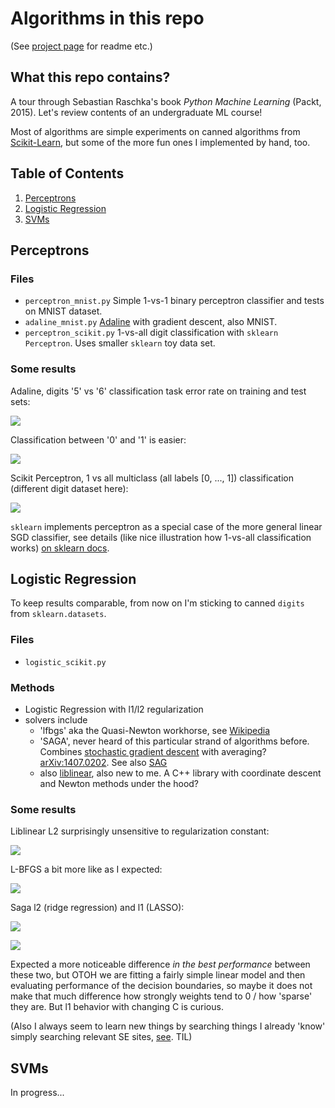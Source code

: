<script src="https://cdn.mathjax.org/mathjax/latest/MathJax.js?config=TeX-AMS-MML_HTMLorMML" type="text/javascript"></script>

# Algorithms in this repo

(See [project page](https://github.com/aa-m-sa/lwmll-code) for readme etc.)

## What this repo contains?

A tour through Sebastian Raschka's book *Python Machine Learning* (Packt, 2015).
Let's review contents of an undergraduate ML course!

Most of algorithms are simple experiments on canned algorithms from [Scikit-Learn](http://scikit-learn.org/), but some of the more fun ones I implemented by hand, too.

## Table of Contents

1. [Perceptrons](https://aa-m-sa.github.io/lwmll-code/#perceptrons)
2. [Logistic Regression](https://aa-m-sa.github.io/lwmll-code/#logistic-regression)
3. [SVMs](https://aa-m-sa.github.io/lwmll-code/#svms)

## Perceptrons

### Files

* `perceptron_mnist.py` Simple 1-vs-1 binary perceptron classifier and tests on MNIST dataset.
* `adaline_mnist.py` [Adaline](https://en.wikipedia.org/wiki/ADALINE) with gradient descent, also MNIST.
* `perceptron_scikit.py` 1-vs-all digit classification with `sklearn` `Perceptron`. Uses smaller `sklearn` toy data set.

### Some results

Adaline, digits '5' vs '6' classification task error rate on training and test sets:

![](https://github.com/aa-m-sa/lwmll-code/raw/master/pics/ada_error_56.png)

Classification between '0' and '1' is easier:

![](https://github.com/aa-m-sa/lwmll-code/raw/master/pics/ada_error_10.png)

Scikit Perceptron, 1 vs all multiclass (all labels [0, ..., 1]) classification (different digit dataset here):

![](https://github.com/aa-m-sa/lwmll-code/raw/master/pics/percep_scikit_error_200.png)

`sklearn` implements perceptron as a special case of the more general linear SGD classifier, see details (like nice illustration how 1-vs-all classification works) [on sklearn docs](http://scikit-learn.org/stable/modules/sgd.html#classification).

## Logistic Regression

To keep results comparable, from now on I'm sticking to canned `digits` from `sklearn.datasets`.

### Files

* `logistic_scikit.py`

### Methods

* Logistic Regression with l1/l2 regularization
* solvers include
    * 'lfbgs' aka the Quasi-Newton workhorse, see [Wikipedia](https://en.wikipedia.org/wiki/L-BFGS)
    * 'SAGA', never heard of this particular strand of algorithms before. Combines [stochastic gradient descent](https://en.wikipedia.org/wiki/Stochastic_gradient_descent) with averaging? [arXiv:1407.0202](https://arxiv.org/abs/1407.0202). See also [SAG](https://hal.inria.fr/hal-00860051/document)
    * also [liblinear](http://www.csie.ntu.edu.tw/~cjlin/liblinear/), also new to me. A C++ library with coordinate descent and Newton methods under the hood?

### Some results

Liblinear L2 surprisingly unsensitive to regularization constant:

![](https://github.com/aa-m-sa/lwmll-code/raw/master/pics/logistic_scikit_error_100_l2_liblinear.png)

L-BFGS a bit more like as I expected:

![](https://github.com/aa-m-sa/lwmll-code/raw/master/pics/logistic_scikit_error_100_l2_lbfgs.png)

Saga l2 (ridge regression) and l1 (LASSO):

![](https://github.com/aa-m-sa/lwmll-code/raw/master/pics/logistic_scikit_error_100_l2_saga.png)

![](https://github.com/aa-m-sa/lwmll-code/raw/master/pics/logistic_scikit_error_100_l1_saga.png)

Expected a more noticeable difference *in the best performance* between these two, but OTOH we are fitting a fairly simple linear model and then evaluating performance of the decision boundaries, so maybe it does not make that much difference how strongly weights tend to 0 / how 'sparse' they are.
But l1 behavior with changing C is curious.

(Also I always seem to learn new things by searching things I already 'know' simply searching relevant SE sites, [see](https://stats.stackexchange.com/questions/866/when-should-i-use-lasso-vs-ridge). TIL)

## SVMs

In progress...
